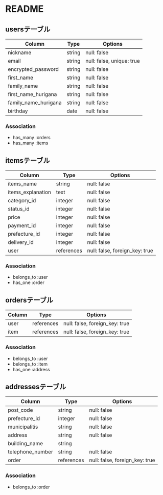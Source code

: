 # README

## usersテーブル
|Column               |Type   |Options                  |
|---------------------|-------|-------------------------|
|nickname             |string |null: false              |
|email                |string |null: false, unique: true|
|encrypted_password   |string |null: false              |
|first_name           |string |null: false              |
|family_name          |string |null: false              |
|first_name_hurigana  |string |null: false              |
|family_name_hurigana |string |null: false              |
|birthday             |date   |null: false              |

### Association
- has_many :orders
- has_many :items

## itemsテーブル
|Column            |Type      |Options                       |
|------------------|----------|------------------------------|
|items_name        |string    |null: false                   |
|items_explanation |text      |null: false                   |
|category_id       |integer   |null: false                   |
|status_id         |integer   |null: false                   |
|price             |integer   |null: false                   |
|payment_id        |integer   |null: false                   |
|prefecture_id     |integer   |null: false                   |
|delivery_id       |integer   |null: false                   |
|user              |references|null: false, foreign_key: true|

### Association
- belongs_to :user
- has_one :order

## ordersテーブル
|Column     |Type       |Options                       |
|-----------|-----------|------------------------------|
|user       |references |null: false, foreign_key: true|
|item       |references |null: false, foreign_key: true|

### Association
- belongs_to :user
- belongs_to :item
- has_one :address

## addressesテーブル
|Column           |Type       |Options                       |
|-----------------|-----------|------------------------------|
|post_code        |string     |null: false                   |
|prefecture_id    |integer    |null: false                   |
|municipalitis    |string     |null: false                   |
|address          |string     |null: false                   |
|building_name    |string     |                              |
|telephone_number |string     |null: false                   |
|order            |references |null: false, foreign_key: true|

### Association
- belongs_to :order

